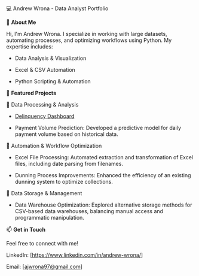 💻 Andrew Wrona - Data Analyst Portfolio

🚀 **About Me**

Hi, I'm Andrew Wrona. I specialize in working with large datasets, automating processes, and optimizing workflows using Python. My expertise includes:

- Data Analysis & Visualization

- Excel & CSV Automation

- Python Scripting & Automation

📂 **Featured Projects**

🔹 Data Processing & Analysis

  - [Delinquency Dashboard](./Power%20BI/Delinquency%20Dashboard)

  - Payment Volume Prediction: Developed a predictive model for daily payment volume based on historical data.

🔹 Automation & Workflow Optimization

  - Excel File Processing: Automated extraction and transformation of Excel files, including date parsing from filenames.

  - Dunning Process Improvements: Enhanced the efficiency of an existing dunning system to optimize collections.

🔹 Data Storage & Management

  - Data Warehouse Optimization: Explored alternative storage methods for CSV-based data warehouses, balancing manual access and programmatic manipulation.


📫 **Get in Touch**

Feel free to connect with me!

LinkedIn: [https://www.linkedin.com/in/andrew-wrona/]

Email: [ajwrona97@gmail.com]
